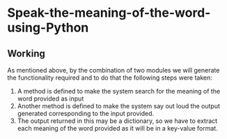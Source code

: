 # Speak-the-meaning-of-the-word-using-Python
## Working
As mentioned above, by the combination of two modules we will generate the functionality required and to do that the following steps were taken:

1) A method is defined to make the system search for the meaning of the word provided as input
2) Another method is defined to make the system say out loud the output generated corresponding to the input provided.
3) The output returned in this may be a dictionary, so we have to extract each meaning of the word provided as it will be in a key-value format.
